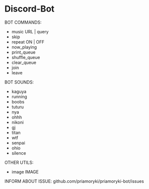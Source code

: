 # Discord-Bot

BOT COMMANDS:
* music URL | query
* skip
* repeat ON | OFF
* now_playing
* print_queue
* shuffle_queue
* clear_queue
* join
* leave

BOT SOUNDS:
* kaguya
* running
* boobs
* tuturu
* nya
* ohhh
* nikoni
* gj
* titan
* wtf
* senpai
* ohio
* silence

OTHER UTILS:
* image IMAGE

INFORM ABOUT ISSUE: 
github.com/priamoryki/priamoryki-bot/issues